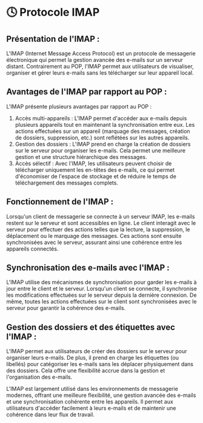 # 🕓 Protocole IMAP

## Présentation de l'IMAP :&#x20;

L'IMAP (Internet Message Access Protocol) est un protocole de messagerie électronique qui permet la gestion avancée des e-mails sur un serveur distant. Contrairement au POP, l'IMAP permet aux utilisateurs de visualiser, organiser et gérer leurs e-mails sans les télécharger sur leur appareil local.

## Avantages de l'IMAP par rapport au POP :&#x20;

L'IMAP présente plusieurs avantages par rapport au POP :

1. Accès multi-appareils : L'IMAP permet d'accéder aux e-mails depuis plusieurs appareils tout en maintenant la synchronisation entre eux. Les actions effectuées sur un appareil (marquage des messages, création de dossiers, suppression, etc.) sont reflétées sur les autres appareils.
2. Gestion des dossiers : L'IMAP prend en charge la création de dossiers sur le serveur pour organiser les e-mails. Cela permet une meilleure gestion et une structure hiérarchique des messages.
3. Accès sélectif : Avec l'IMAP, les utilisateurs peuvent choisir de télécharger uniquement les en-têtes des e-mails, ce qui permet d'économiser de l'espace de stockage et de réduire le temps de téléchargement des messages complets.

## Fonctionnement de l'IMAP :&#x20;

Lorsqu'un client de messagerie se connecte à un serveur IMAP, les e-mails restent sur le serveur et sont accessibles en ligne. Le client interagit avec le serveur pour effectuer des actions telles que la lecture, la suppression, le déplacement ou le marquage des messages. Ces actions sont ensuite synchronisées avec le serveur, assurant ainsi une cohérence entre les appareils connectés.

## Synchronisation des e-mails avec l'IMAP :&#x20;

L'IMAP utilise des mécanismes de synchronisation pour garder les e-mails à jour entre le client et le serveur. Lorsqu'un client se connecte, il synchronise les modifications effectuées sur le serveur depuis la dernière connexion. De même, toutes les actions effectuées sur le client sont synchronisées avec le serveur pour garantir la cohérence des e-mails.

## Gestion des dossiers et des étiquettes avec l'IMAP :&#x20;

L'IMAP permet aux utilisateurs de créer des dossiers sur le serveur pour organiser leurs e-mails. De plus, il prend en charge les étiquettes (ou libellés) pour catégoriser les e-mails sans les déplacer physiquement dans des dossiers. Cela offre une flexibilité accrue dans la gestion et l'organisation des e-mails.

L'IMAP est largement utilisé dans les environnements de messagerie modernes, offrant une meilleure flexibilité, une gestion avancée des e-mails et une synchronisation cohérente entre les appareils. Il permet aux utilisateurs d'accéder facilement à leurs e-mails et de maintenir une cohérence dans leur flux de travail.
